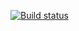 [![Build status](https://ci.appveyor.com/api/projects/status/3rirgn9gjfeg04b0?svg=true)](https://ci.appveyor.com/project/DarcenRal/postmanecho)